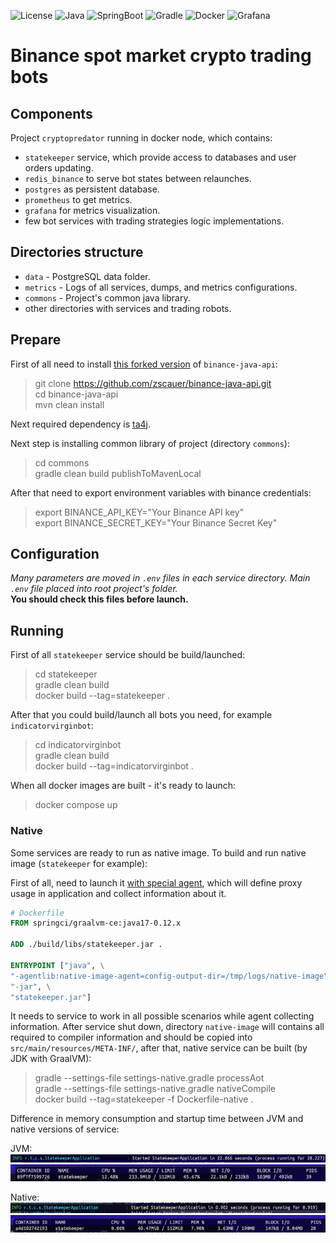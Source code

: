 ![License](https://img.shields.io/static/v1?logo=apache&label=&message=Apache-2.0&color=grey&style=flat)
![Java](https://img.shields.io/static/v1?logo=openjdk&label=&message=17&color=blue&style=flat)
![SpringBoot](https://img.shields.io/static/v1?logo=springboot&label=&message=3&color=darkgreen&style=flat)
![Gradle](https://img.shields.io/static/v1?logo=gradle&label=&message=7&color=lightgrey&style=flat)
![Docker](https://img.shields.io/static/v1?logo=docker&label=&message=20&color=blue&style=flat)
![Grafana](https://img.shields.io/static/v1?logo=grafana&label=&message=OSS&color=critical&style=flat)

# Binance spot market crypto trading bots

## Components
Project `cryptopredator` running in docker node, which contains:
- `statekeeper` service, which provide access to databases and user orders updating.
- `redis_binance` to serve bot states between relaunches.
- `postgres` as persistent database.
- `prometheus` to get metrics.
- `grafana` for metrics visualization.
- few bot services with trading strategies logic implementations.

## Directories structure
- `data` - PostgreSQL data folder.
- `metrics` - Logs of all services, dumps, and metrics configurations.
- `commons` - Project's common java library.
- other directories with services and trading robots.

## Prepare
First of all need to install [this forked version](https://github.com/zscauer/binance-java-api) of `binance-java-api`:
> git clone https://github.com/zscauer/binance-java-api.git  
> cd binance-java-api  
> mvn clean install

Next required dependency is [ta4j](https://github.com/zscauer/ta4j).

Next step is installing common library of project (directory `commons`):
> cd commons  
> gradle clean build publishToMavenLocal

After that need to export environment variables with binance credentials:
> export BINANCE_API_KEY="Your Binance API key"  
> export BINANCE_SECRET_KEY="Your Binance Secret Key"

## Configuration
*Many parameters are moved in `.env` files in each service directory. Main `.env` file placed into root project's folder.*  
**You should check this files before launch.**

## Running
First of all `statekeeper` service should be build/launched:
> cd statekeeper  
> gradle clean build  
> docker build --tag=statekeeper .

After that you could build/launch all bots you need, for example `indicatorvirginbot`:
> cd indicatorvirginbot  
> gradle clean build  
> docker build --tag=indicatorvirginbot .

When all docker images are built - it's ready to launch:
> docker compose up

### Native
Some services are ready to run as native image. To build and run native image (`statekeeper` for example):

First of all, need to launch it [with special agent](https://www.graalvm.org/22.0/reference-manual/native-image/Agent/), which will define proxy usage in application and collect information about it.

```dockerfile
# Dockerfile
FROM springci/graalvm-ce:java17-0.12.x

ADD ./build/libs/statekeeper.jar .

ENTRYPOINT ["java", \
"-agentlib:native-image-agent=config-output-dir=/tmp/logs/native-image", \
"-jar", \
"statekeeper.jar"]
```

It needs to service to work in all possible scenarios while agent collecting information.
After service shut down, directory `native-image` will contains all required to compiler information
and should be copied into `src/main/resources/META-INF/`, after that, native service can be built (by JDK with GraalVM):

> gradle --settings-file settings-native.gradle processAot  
> gradle --settings-file settings-native.gradle nativeCompile  
> docker build --tag=statekeeper -f Dockerfile-native .

Difference in memory consumption and startup time between JVM and native versions of service:

JVM:
![statekeeper_JVM_startup_time](metrics/statekeeper_startup_time_jar_version_spring.png)
![statekeeper_JVM_memory_consumption](metrics/statekeeper_memory_usage_jar_version_spring.png)

Native:
![statekeeper_native_startup_time](metrics/statekeeper_startup_time_native_version_spring.png)
![statekeeper_JVM_memory_consumption](metrics/statekeeper_memory_usage_native_version_spring.png)
